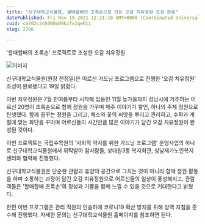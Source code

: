 ```yaml
---
title: "신구대학교식물원, 할매할배의 초록손으로 만든 오감 치유정원 조성 완료"
datePublished: Fri Nov 19 2021 12:21:10 GMT+0000 (Coordinated Universal Time)
cuid: cm702c2sh000o09kzfx1qe61i
slug: 2706

---
```



'할매할배의 초록손' 프로젝트로 조성한 오감 치유정원

![이미지](https://cdn.hashnode.com/res/hashnode/image/upload/v1739253007294/ff446b1d-50a2-40a9-96dc-57fd7e57c5b0.jpeg)

신구대학교식물원(원장 전정일)은 어르신 가드닝 프로그램으로 진행한 '오감 치유정원' 조성이 완료됐다고 19일 밝혔다.

이번 치유정원은 7월 한여름부터 시작해 입동인 11월 늦가을까지 성남시에 거주하는 어르신 20명이 초록손으로 함께 정원을 가꾸며 매주 이야기가 쌓인, 하나의 주제 정원으로 탄생했다. 함께 꿈꾸는 정원을 그리고, 채소와 꽃의 씨앗을 뿌리고 관리하고, 수확과 계절에 맞는 화단을 꾸미며 어르신들의 시간만큼 많은 이야기가 담긴 오감 치유정원이 완성된 것이다.

이번 프로젝트는 국립수목원의 '사회적 약자를 위한 가드닝 프로그램' 운영사업의 하나로 신구대학교식물원에서 위탁받아 참사람들, 상대원3동 복지회관, 성남재가노인복지센터와 협력해 진행했다.

신구대학교식물원은 단순한 관람과 휴양의 공간으로 그치는 것이 아니라 함께 정원 활동을 하며 소통하는 과정이 담긴 오감 치유정원으로 어르신들의 일상이 풍성해지고, 관람객들은 '할매할배 초록손'의 정성과 기쁨을 함께 느낄 수 있을 것으로 기대한다고 밝혔다.

한편 이번 프로그램은 관리 직원의 인솔하에 코로나19 확산 방지를 위해 방역 지침을 준수해 진행했다. 자세한 문의는 신구대학교식물원 홈페이지를 참조하면 된다.